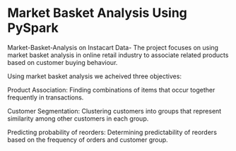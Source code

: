 # Market Basket Analysis Using PySpark

 Market-Basket-Analysis on Instacart Data- The project focuses on using market basket analysis in online retail industry to associate related products based on customer buying behaviour.

Using market basket analysis we acheived three objectives:

Product Association: Finding combinations of items that occur together frequently in transactions.

Customer Segmentation: Clustering customers into groups that represent similarity among other customers in each group.

Predicting probability of reorders: Determining predictability of reorders based on the frequency of orders and customer group.
